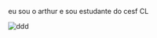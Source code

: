 eu sou o arthur e sou estudante do cesf CL

![ddd](https://tenor.com/pt-BR/view/pessi-gif-21021529#)
